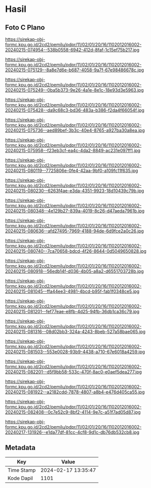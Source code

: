 # Hasil

## Foto C Plano

https://sirekap-obj-formc.kpu.go.id/2cd2/pemilu/pdpr/11/02/01/20/16/1102012016002-20240215-074954--538b0558-6942-412d-8faf-1c15ef75b217.jpg

https://sirekap-obj-formc.kpu.go.id/2cd2/pemilu/pdpr/11/02/01/20/16/1102012016002-20240215-075129--8a8e7d6e-b687-4058-9a7f-67e98486678c.jpg

https://sirekap-obj-formc.kpu.go.id/2cd2/pemilu/pdpr/11/02/01/20/16/1102012016002-20240215-075249--0ba5b373-9e26-4a1e-8e1c-18e93d3e5963.jpg

https://sirekap-obj-formc.kpu.go.id/2cd2/pemilu/pdpr/11/02/01/20/16/1102012016002-20240215-075428--da9c68c3-bd36-483a-b386-f2da4f66054f.jpg

https://sirekap-obj-formc.kpu.go.id/2cd2/pemilu/pdpr/11/02/01/20/16/1102012016002-20240215-075736--aed89bef-3b3c-40e4-8765-a927ba30a8ea.jpg

https://sirekap-obj-formc.kpu.go.id/2cd2/pemilu/pdpr/11/02/01/20/16/1102012016002-20240215-075958--f23eb3cf-ea4c-4da2-8849-ac231e097ff1.jpg

https://sirekap-obj-formc.kpu.go.id/2cd2/pemilu/pdpr/11/02/01/20/16/1102012016002-20240215-080119--7725806e-0fe4-42aa-9bf0-a109fc11f635.jpg

https://sirekap-obj-formc.kpu.go.id/2cd2/pemilu/pdpr/11/02/01/20/16/1102012016002-20240215-080230--6263f4ae-e3da-4351-9923-18d10439c79b.jpg

https://sirekap-obj-formc.kpu.go.id/2cd2/pemilu/pdpr/11/02/01/20/16/1102012016002-20240215-080348--4e129b27-839a-4019-8c26-d47aeda7961b.jpg

https://sirekap-obj-formc.kpu.go.id/2cd2/pemilu/pdpr/11/02/01/20/16/1102012016002-20240215-080636--afd27495-7969-4188-94de-6d9fce2a0c26.jpg

https://sirekap-obj-formc.kpu.go.id/2cd2/pemilu/pdpr/11/02/01/20/16/1102012016002-20240215-080740--7ca70658-bdcd-4f26-8644-0d5049650828.jpg

https://sirekap-obj-formc.kpu.go.id/2cd2/pemilu/pdpr/11/02/01/20/16/1102012016002-20240215-080918--56edb14f-d036-4b05-a8a2-d6551703728b.jpg

https://sirekap-obj-formc.kpu.go.id/2cd2/pemilu/pdpr/11/02/01/20/16/1102012016002-20240215-081045--ffa44ee3-4981-4bcd-b95f-fab1f0348ce5.jpg

https://sirekap-obj-formc.kpu.go.id/2cd2/pemilu/pdpr/11/02/01/20/16/1102012016002-20240215-081201--fef77eae-e8fb-4d25-94fb-36db1ca36c79.jpg

https://sirekap-obj-formc.kpu.go.id/2cd2/pemilu/pdpr/11/02/01/20/16/1102012016002-20240215-081316--08d02bb3-324a-4243-8beb-527a58bae065.jpg

https://sirekap-obj-formc.kpu.go.id/2cd2/pemilu/pdpr/11/02/01/20/16/1102012016002-20240215-081503--553e0028-93b9-4438-a710-67e6018a4259.jpg

https://sirekap-obj-formc.kpu.go.id/2cd2/pemilu/pdpr/11/02/01/20/16/1102012016002-20240215-082201--d5f9bb58-533c-470f-8ac0-e0aef5dea277.jpg

https://sirekap-obj-formc.kpu.go.id/2cd2/pemilu/pdpr/11/02/01/20/16/1102012016002-20240215-081922--a2182cdd-7878-4807-a8b4-e476d405ca55.jpg

https://sirekap-obj-formc.kpu.go.id/2cd2/pemilu/pdpr/11/02/01/20/16/1102012016002-20240215-082408--0c7e52c9-8bf2-4114-9e7c-a51f7ad05d87.jpg

https://sirekap-obj-formc.kpu.go.id/2cd2/pemilu/pdpr/11/02/01/20/16/1102012016002-20240217-131926--e1da77df-81cc-4cf8-9d1c-db76db532cb8.jpg


## Metadata

| Key        | Value               |
| ---------- | ------------------- |
| Time Stamp | 2024-02-17 13:35:47 |
| Kode Dapil | 1101                |



